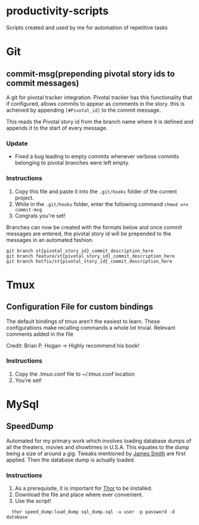 productivity-scripts
====================

Scripts created and used by me for automation of repetitive tasks

# Git

## commit-msg(prepending pivotal story ids to commit messages)

A git for pivotal tracker integration. Pivotal tracker has this functionality that if configured, allows commits
to appear as comments in the story. this is acheived by appending `[#Pivotal_id]` to the commit message.

This reads the Pivotal story id from the branch name where it is defined and appends it to the start of every message.

### Update
 * Fixed a bug leading to empty commits whenever verbose commits belonging to pivotal branches were left empty. 

### Instructions

1. Copy this file and paste it into the `.git/hooks` folder of the current project.
2. While in the `.git/hooks` folder, enter the following command `chmod u+x commit-msg`
3. Congrats you're set!

Branches can now be created with the formats below and once commit messages are entered, the pivotal story id will be
prepended to the messages in an automated fashion.

```
git branch st{pivotal_story_id}_commit_description_here
git branch feature/st{pivotal_story_id}_commit_description_here
git branch hotfix/st{pivotal_story_id}_commit_description_here
```

# Tmux

## Configuration File for custom bindings

The default bindings of tmux aren't the easiest to learn. These
configurations make recalling commands a whole lot trivial. Relevant
comments added in the file


Credit: Brian P. Hogan -> Highly recommend his book!

### Instructions

1. Copy the .tmux.conf file to ~/.tmux.conf location
2. You're set!

# MySql

## SpeedDump

Automated for my primary work which involves loading database dumps of all the theaters, movies and showtimes in U.S.A.
This equates to the dump being a size of around a gig. Tweaks mentioned by [James Smith](http://loopj.com/2009/07/06/fast-mysql-backup-restore/)
are first applied. Then the database dump is actually loaded.

### Instructions

1. As a prerequisite, it is important for [Thor](https://github.com/wycats/thor) to be installed.
2. Download the file and place where ever convenient.
3. Use the script!

```
  thor speed_dump:load_dump sql_dump.sql -u user -p password -d database
```
